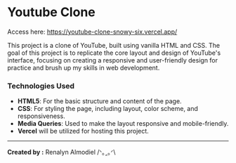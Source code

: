 # Youtube Clone

Access here: https://youtube-clone-snowy-six.vercel.app/

This project is a clone of YouTube, built using vanilla HTML and CSS. The goal of this project is to replicate the core layout and design of YouTube's interface, focusing on creating a responsive and user-friendly design for practice and brush up my skills in web development.

### Technologies Used
 - **HTML5**: For the basic structure and content of the page.
- **CSS**: For styling the page, including layout, color scheme, and responsiveness.
- **Media Queries**: Used to make the layout responsive and mobile-friendly.
- **Vercel** will be utilized for hosting this project.
---
**Created by :** Renalyn Almodiel /ᐠ｡ꞈ｡ᐟ\
